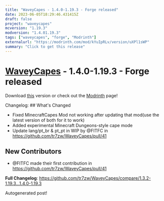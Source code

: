 ```yaml
---
title: "WaveyCapes - 1.4.0-1.19.3 - Forge released"
date: 2023-06-05T18:29:46.431415Z
draft: false
project: "waveycapes"
mcversion: "1.19.3"
modversion: "1.4.01.19.3"
tags: ["waveycapes", "forge", "Modrinth"]
externalurl: "https://modrinth.com/mod/kYuIpRLv/version/uXPl1sWP"
summary: "Click to get this release"
---
```

# [WaveyCapes](/project/waveycapes) - 1.4.0-1.19.3 - Forge released
Download [this](https://modrinth.com/mod/kYuIpRLv/version/uXPl1sWP) version or check out the [Modrinth](https://modrinth.com/mod/kYuIpRLv) page!

Changelog: ## What's Changed
* Fixed MinecraftCapes Mod not working after updating that mod(use the latest version of both for it to work)
* Added experimental Minecraft Dungeons-style cape mode
* Update lang/pt_br & pt_pt in WIP by @FITFC in https://github.com/tr7zw/WaveyCapes/pull/41

## New Contributors
* @FITFC made their first contribution in https://github.com/tr7zw/WaveyCapes/pull/41

**Full Changelog**: https://github.com/tr7zw/WaveyCapes/compare/1.3.2-1.19.3...1.4.0-1.19.3

Autogenerated post!
